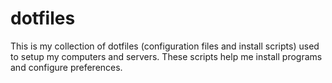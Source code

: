 # dotfiles

This is my collection of dotfiles (configuration files and install scripts) used to setup my computers and servers.
These scripts help me install programs and configure preferences.
